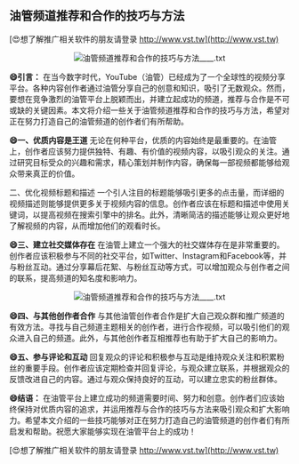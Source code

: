 ## **油管频道推荐和合作的技巧与方法**

[😍想了解推广相关软件的朋友请登录 http://www.vst.tw](http://www.vst.tw)

 <center><img src="https://vst.tw/MP4/tuiguang/png/6.png" alt="油管频道推荐和合作的技巧与方法____.txt"></center>

**😄引言：**
在当今数字时代，YouTube（油管）已经成为了一个全球性的视频分享平台。各种内容创作者通过油管分享自己的创意和知识，吸引了无数观众。然而，要想在竞争激烈的油管平台上脱颖而出，并建立起成功的频道，推荐与合作是不可或缺的关键因素。本文将介绍一些关于油管频道推荐和合作的技巧与方法，希望对正在努力打造自己的油管频道的创作者们有所帮助。

**😄一、优质内容是王道**
无论在何种平台，优质的内容始终是最重要的。在油管上，创作者应该努力提供独特、有趣、有价值的视频内容，以吸引观众的关注。通过研究目标受众的兴趣和需求，精心策划并制作内容，确保每一部视频都能够给观众带来真正的价值。

二、优化视频标题和描述
一个引人注目的标题能够吸引更多的点击量，而详细的视频描述则能够提供更多关于视频内容的信息。创作者应该在标题和描述中使用关键词，以提高视频在搜索引擎中的排名。此外，清晰简洁的描述能够让观众更好地了解视频的内容，从而增加他们的观看时长。

**😄三、建立社交媒体存在**
在油管上建立一个强大的社交媒体存在是非常重要的。创作者应该积极参与不同的社交平台，如Twitter、Instagram和Facebook等，并与粉丝互动。通过分享幕后花絮、与粉丝互动等方式，可以增加观众与创作者之间的联系，提高频道的知名度和影响力。

 <center><img src="https://vst.tw/MP4/tuiguang/png/8.png" alt="油管频道推荐和合作的技巧与方法____.txt"></center>

**😄四、与其他创作者合作**
与其他油管创作者合作是扩大自己观众群和推广频道的有效方法。寻找与自己频道主题相关的创作者，进行合作视频，可以吸引他们的观众进入自己的频道。此外，与其他创作者互相推荐也有助于扩大自己的影响力。

**😄五、参与评论和互动**
回复观众的评论和积极参与互动是维持观众关注和积累粉丝的重要手段。创作者应该定期检查并回复评论，与观众建立联系，并根据观众的反馈改进自己的内容。通过与观众保持良好的互动，可以建立忠实的粉丝群体。

**😄结语：**
在油管平台上建立成功的频道需要时间、努力和创意。创作者们应该始终保持对优质内容的追求，并运用推荐与合作的技巧与方法来吸引观众和扩大影响力。希望本文介绍的一些技巧能够对正在努力打造自己的油管频道的创作者们有所启发和帮助。祝愿大家能够实现在油管平台上的成功！

[😍想了解推广相关软件的朋友请登录 http://www.vst.tw](http://www.vst.tw)



